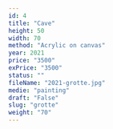 ```yaml
---
id: 4
title: "Cave"
height: 50
width: 70
method: "Acrylic on canvas"
year: 2021
price: "3500"
exPrice: "3500"
status: ""
fileName: "2021-grotte.jpg"
medie: "painting"
draft: "False"
slug: "grotte"
weight: "70"
---
```

